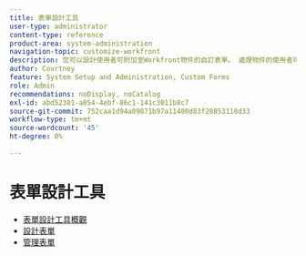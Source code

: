 ```yaml
---
title: 表單設計工具
user-type: administrator
content-type: reference
product-area: system-administration
navigation-topic: customize-workfront
description: 您可以設計使用者可附加至Workfront物件的自訂表單。 處理物件的使用者可以填寫自訂表格，以提供物件的相關資訊。
author: Courtney
feature: System Setup and Administration, Custom Forms
role: Admin
recommendations: noDisplay, noCatalog
exl-id: abd52301-a054-4ebf-86c1-141c3011b8c7
source-git-commit: 752caa1d94a09871b97a11400d83f28853118d33
workflow-type: tm+mt
source-wordcount: '45'
ht-degree: 0%

---
```


# 表單設計工具

* [表單設計工具概觀](/help/quicksilver/administration-and-setup/customize-workfront/create-manage-custom-forms/form-designer/form-designer-overview.md)
* [設計表單](/help/quicksilver/administration-and-setup/customize-workfront/create-manage-custom-forms/form-designer/design-a-form/design-a-form-toc.md)
* [管理表單](/help/quicksilver/administration-and-setup/customize-workfront/create-manage-custom-forms/form-designer/manage-a-form/manage-a-form-toc.md)
